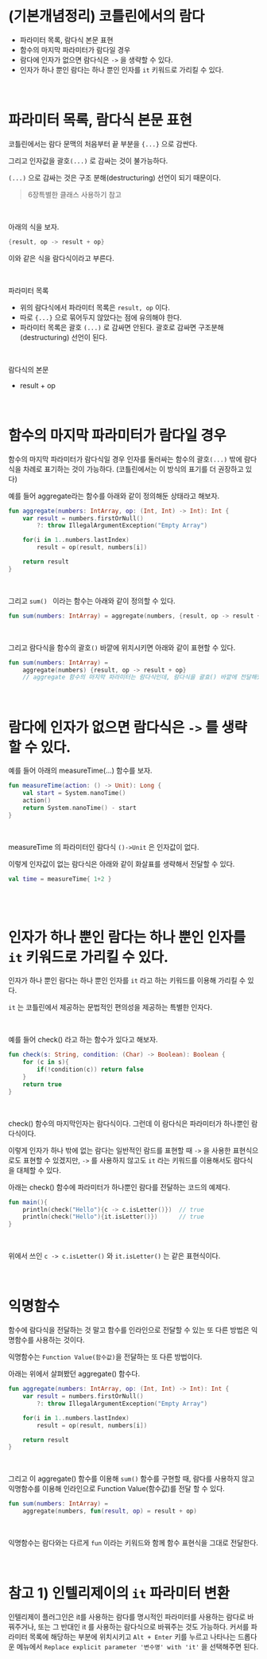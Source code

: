 # (기본개념정리) 코틀린에서의 람다 

- 파라미터 목록, 람다식 본문 표현
- 함수의 마지막 파라미터가 람다일 경우
- 람다에 인자가 없으면 람다식은 `->` 을 생략할 수 있다.
- 인자가 하나 뿐인 람다는 하나 뿐인 인자를 `it` 키워드로 가리킬 수 있다.

<br>

# 파라미터 목록, 람다식 본문 표현

코틀린에서는 람다 문맥의 처음부터 끝 부분을 `{...}` 으로 감싼다.<br>

그리고 인자값을 괄호`(...)` 로 감싸는 것이 불가능하다.<br>

`(...)` 으로 감싸는 것은 구조 분해(destructuring) 선언이 되기 때문이다.<br>

> 6장특별한 클래스 사용하기 참고

<br>

아래의 식을 보자.

```kotlin
{result, op -> result + op}
```

이와 같은 식을 람다식이라고 부른다. <br>

<br>

파라미터 목록

- 위의 람다식에서 파라미터 목록은 `result, op` 이다. 
- 따로 `{...}` 으로 묶어두지 않았다는 점에 유의해야 한다.
- 파라미터 목록은 괄호 `(...)` 로 감싸면 안된다. 괄호로 감싸면 구조분해(destructuring) 선언이 된다.

<br>

람다식의 본문

- result + op

<br>

# 함수의 마지막 파라미터가 람다일 경우

함수의 마지막 파라미터가 람다식일 경우 인자를 둘러싸는 함수의 괄호`(...)` 밖에 람다식을 차례로 표기하는 것이 가능하다. (코틀린에서는 이 방식의 표기를 더 권장하고 있다)<br>

예를 들어 aggregate라는 함수를 아래와 같이 정의해둔 상태라고 해보자.

```kotlin
fun aggregate(numbers: IntArray, op: (Int, Int) -> Int): Int {
    var result = numbers.firstOrNull()
        ?: throw IllegalArgumentException("Empty Array")

    for(i in 1..numbers.lastIndex)
        result = op(result, numbers[i])

    return result
}
```

<br>

그리고 `sum() ` 이라는 함수는 아래와 같이 정의할 수 있다.<br>

```kotlin
fun sum(numbers: IntArray) = aggregate(numbers, {result, op -> result + op})
```

<br>

그리고 람다식을 함수의 괄호`()` 바깥에 위치시키면 아래와 같이 표현할 수 있다.

```kotlin
fun sum(numbers: IntArray) = 
	aggregate(numbers) {result, op -> result + op} 
	// aggregate 함수의 마지막 파라미터는 람다식인데, 람다식을 괄효() 바깥에 전달해줬다.
```

<br>

# 람다에 인자가 없으면 람다식은 `->` 를 생략할 수 있다.

예를 들어 아래의 measureTime(...) 함수를 보자.

```kotlin
fun measureTime(action: () -> Unit): Long {
    val start = System.nanoTime()
    action()
    return System.nanoTime() - start
}
```

<br>

measureTime 의 파라미터인 람다식 `()->Unit` 은 인자값이 없다.<br>

이렇게 인자값이 없는 람다식은 아래와 같이 화살표를 생략해서 전달할 수 있다.<br>

```kotlin
val time = measureTime{ 1+2 }
```

<br>

<br>

# 인자가 하나 뿐인 람다는 하나 뿐인 인자를 `it` 키워드로 가리킬 수 있다.

인자가 하나 뿐인 람다는 하나 뿐인 인자를 `it` 라고 하는 키워드를 이용해 가리킬 수 있다.<br>

`it` 는 코틀린에서 제공하는 문법적인 편의성을 제공하는 특별한 인자다.<br>

<br>

예를 들어 check() 라고 하는 함수가 있다고 해보자.<br>

```kotlin
fun check(s: String, condition: (Char) -> Boolean): Boolean {
    for (c in s){
        if(!condition(c)) return false
    }
    return true
}
```

<br>

check() 함수의 마지막인자는 람다식이다. 그런데 이 람다식은 파라미터가 하나뿐인 람다식이다.<br>

이렇게 인자가 하나 밖에 없는 람다는 일반적인 람드를 표현할 때 `->` 을 사용한 표현식으로도 표현할 수 있겠지만, `->` 를 사용하지 않고도 `it` 라는 키워드를 이용해서도 람다식을 대체할 수 있다.<br>

아래는 check() 함수에 파라미터가 하나뿐인 람다를 전달하는 코드의 예제다.<br>

```kotlin
fun main(){
    println(check("Hello"){c -> c.isLetter()}) 	// true
    println(check("Hello"){it.isLetter()}) 		// true
}
```

<br>

위에서 쓰인 `c -> c.isLetter()` 와 `it.isLetter()` 는 같은 표현식이다.<br>

<br>

# 익명함수

함수에 람다식을 전달하는 것 말고 함수를 인라인으로 전달할 수 있는 또 다른 방법은 익명함수를 사용하는 것이다.<br>

익명함수는 `Function Value(함수값)`을 전달하는 또 다른 방법이다.

아래는 위에서 살펴봤던 aggregate() 함수다.<br>

```kotlin
fun aggregate(numbers: IntArray, op: (Int, Int) -> Int): Int {
    var result = numbers.firstOrNull()
        ?: throw IllegalArgumentException("Empty Array")

    for(i in 1..numbers.lastIndex)
        result = op(result, numbers[i])

    return result
}
```

<br>

그리고 이 aggregate() 함수를 이용해 `sum()` 함수를 구현할 때, 람다를 사용하지 않고 익명함수를 이용해 인라인으로 Function Value(함수값)를 전달 할 수 있다.

```kotlin
fun sum(numbers: IntArray) = 
	aggregate(numbers, fun(result, op) = result + op)
```

<br>

익명함수는 람다와는 다르게 `fun` 이라는 키워드와 함께 함수 표현식을 그대로 전달한다.<br>

<br>



# 참고 1) 인텔리제이의 `it` 파라미터 변환

인텔리제이 플러그인은 it를 사용하는 람다를 명시적인 파라미터를 사용하는 람다로 바꿔주거나, 또는 그 반대인 it 를 사용하는 람다식으로 바꿔주는 것도 가능하다. 커서를 파라미터 목록에 해당하는 부분에 위치시키고 `Alt + Enter` 키를 누르고 나타나는 드롭다운 메뉴에서  `Replace explicit parameter '변수명' with 'it'` 을 선택해주면 된다.<br>

<br>

